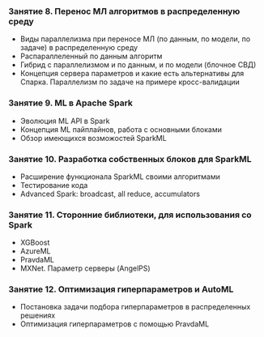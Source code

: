 ### Занятие 8. Перенос МЛ алгоритмов в распределенную среду

- Виды параллелизма при переносе МЛ (по данным, по модели, по задаче) в распределенную среду
- Распараллеленный по данным алгоритм
- Гибрид с параллелизмом и по данным, и по модели (блочное СВД)
- Концепция сервера параметров и какие есть альтернативы для Спарка. Параллелизм по задаче на примере кросс-валидации

### Занятие 9. ML в Apache Spark

- Эволюция ML API в Spark
- Концепция ML пайплайнов, работа с основными блоками
- Обзор имеющихся возможостей SparkML

### Занятие 10. Разработка собственных блоков для SparkML

- Расширение функционала SparkML своими алгоритмами
- Тестирование кода
- Advanced Spark: broadcast, all reduce, ассumulators

### Занятие 11. Сторонние библиотеки, для использования со Spark

- XGBoost
- AzureML
- PravdaML
- MXNet. Параметр серверы (AngelPS)

### Занятие 12. Оптимизация гиперпараметров и AutoML

- Постановка задачи подбора гиперпараметров в распределенных решениях
- Оптимизация гиперпараметров с помощью PravdaML
